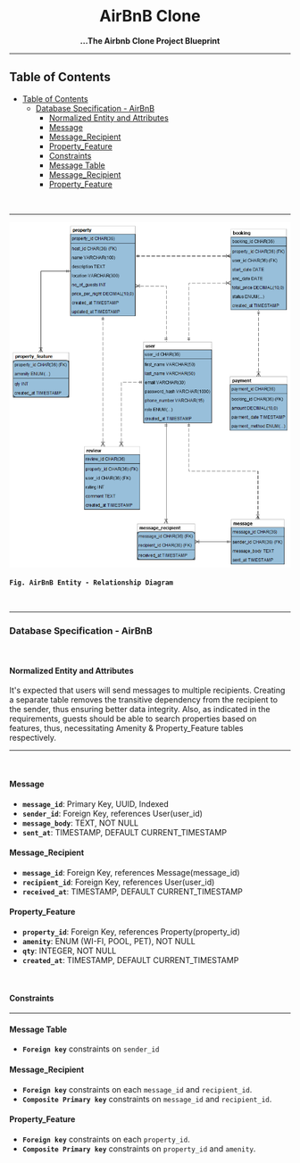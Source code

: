 <div align="center">
  <br>
  <h1><b>AirBnB Clone</b></h1>
  <strong>...The Airbnb Clone Project Blueprint</strong>
</div>

---

## Table of Contents

- [Table of Contents](#table-of-contents)
  - [Database Specification - AirBnB](#database-specification---airbnb)
    - [Normalized Entity and Attributes](#normalized-entity-and-attributes)
    - [Message](#message)
    - [Message\_Recipient](#message_recipient)
    - [Property\_Feature](#property_feature)
    - [Constraints](#constraints)
    - [Message Table](#message-table)
    - [Message\_Recipient](#message_recipient-1)
    - [Property\_Feature](#property_feature-1)


<br />

---


![Preview of app](airbnb_clone_current.png)

**`Fig. AirBnB Entity - Relationship Diagram`**

<br />

---

### Database Specification - AirBnB

<br />

#### Normalized Entity and Attributes

It's expected that users will send messages to multiple recipients. Creating a separate table removes the transitive dependency from the recipient to the sender, thus ensuring better data integrity. Also, as indicated in the requirements, guests should be able to search properties based on features, thus, necessitating Amenity & Property_Feature tables respectively.

---
<br />

#### Message

- **`message_id`**: Primary Key, UUID, Indexed
- **`sender_id`**: Foreign Key, references User(user_id)
- **`message_body`**: TEXT, NOT NULL
- **`sent_at`**: TIMESTAMP, DEFAULT CURRENT_TIMESTAMP


#### Message_Recipient

- **`message_id`**: Foreign Key, references Message(message_id)
- **`recipient_id`**: Foreign Key, references User(user_id)
- **`received_at`**: TIMESTAMP, DEFAULT CURRENT_TIMESTAMP
  

 #### Property_Feature

- **`property_id`**: Foreign Key, references Property(property_id)
- **`amenity`**: ENUM (WI-FI, POOL, PET), NOT NULL
- **`qty`**: INTEGER, NOT NULL
- **`created_at`**: TIMESTAMP, DEFAULT CURRENT_TIMESTAMP



<br />

#### Constraints
---

#### Message Table

- **`Foreign key`** constraints on `sender_id` 


#### Message_Recipient

- **`Foreign key`** constraints on each `message_id` and `recipient_id`.
- **`Composite Primary key`** constraints on `message_id` and `recipient_id`.

  

 #### Property_Feature

- **`Foreign key`** constraints on each `property_id`.
- **`Composite Primary key`** constraints on `property_id` and `amenity`.
